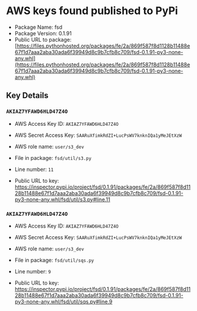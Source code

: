 # AWS keys found published to PyPi

* Package Name: fsd
* Package Version: 0.1.91
* Public URL to package: [https://files.pythonhosted.org/packages/fe/2a/869f587f8d1128b11488e67f1d7aaa2aba30ada6f39949d8c9b7cfb8c709/fsd-0.1.91-py3-none-any.whl](https://files.pythonhosted.org/packages/fe/2a/869f587f8d1128b11488e67f1d7aaa2aba30ada6f39949d8c9b7cfb8c709/fsd-0.1.91-py3-none-any.whl)

## Key Details

### `AKIAZ7YFAWD6HLD47Z4O`

* AWS Access Key ID: `AKIAZ7YFAWD6HLD47Z4O`
* AWS Secret Access Key: `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` 
* AWS role name: `user/s3_dev`
* File in package: `fsd/util/s3.py`
* Line number: `11`

* Public URL to key: https://inspector.pypi.io/project/fsd/0.1.91/packages/fe/2a/869f587f8d1128b11488e67f1d7aaa2aba30ada6f39949d8c9b7cfb8c709/fsd-0.1.91-py3-none-any.whl/fsd/util/s3.py#line.11



### `AKIAZ7YFAWD6HLD47Z4O`

* AWS Access Key ID: `AKIAZ7YFAWD6HLD47Z4O`
* AWS Secret Access Key: `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` 
* AWS role name: `user/s3_dev`
* File in package: `fsd/util/sqs.py`
* Line number: `9`

* Public URL to key: https://inspector.pypi.io/project/fsd/0.1.91/packages/fe/2a/869f587f8d1128b11488e67f1d7aaa2aba30ada6f39949d8c9b7cfb8c709/fsd-0.1.91-py3-none-any.whl/fsd/util/sqs.py#line.9


